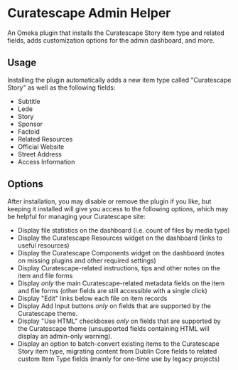 # Curatescape Admin Helper

An Omeka plugin that installs the Curatescape Story item type and related fields, adds customization options for the admin dashboard, and more.

## Usage

Installing the plugin automatically adds a new item type called "Curatescape Story" as well as the following fields:

- Subtitle
- Lede
- Story
- Sponsor
- Factoid
- Related Resources
- Official Website
- Street Address
- Access Information

## Options

After installation, you may disable or remove the plugin if you like, but keeping it installed will give you access to the following options, which may be helpful for managing your Curatescape site:

- Display file statistics on the dashboard (i.e. count of files by media type)
- Display the Curatescape Resources widget on the dashboard (links to useful resources)
- Display the Curatescape Components widget on the dashboard (notes on missing plugins and other required settings)
- Display Curatescape-related instructions, tips and other notes on the item and file forms
- Display _only_ the main Curatescape-related metadata fields on the item and file forms (other fields are still accessible with a single click)
- Display "Edit" links below each file on item records
- Display Add Input buttons _only_ on fields that are supported by the Curatescape theme.
- Display "Use HTML" checkboxes _only_ on fields that are supported by the Curatescape theme (unsupported fields containing HTML will display an admin-only warning).
- Display an option to batch-convert existing items to the Curatescape Story item type, migrating content from Dublin Core fields to related custom Item Type fields (mainly for one-time use by legacy projects)
